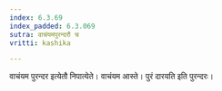 ```yaml
---
index: 6.3.69
index_padded: 6.3.069
sutra: वाचंयमपुरन्दरौ च
vritti: kashika

---
```

वाचंयम पुरन्दर इत्येतौ निपात्येते। वाचंयम आस्ते। पुरं दारयति इति पुरन्दरः।